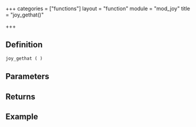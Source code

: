 +++
categories = ["functions"]
layout = "function"
module = "mod_joy"
title = "joy_gethat()"

+++

## Definition

    joy_gethat ( )

## Parameters

## Returns

## Example
